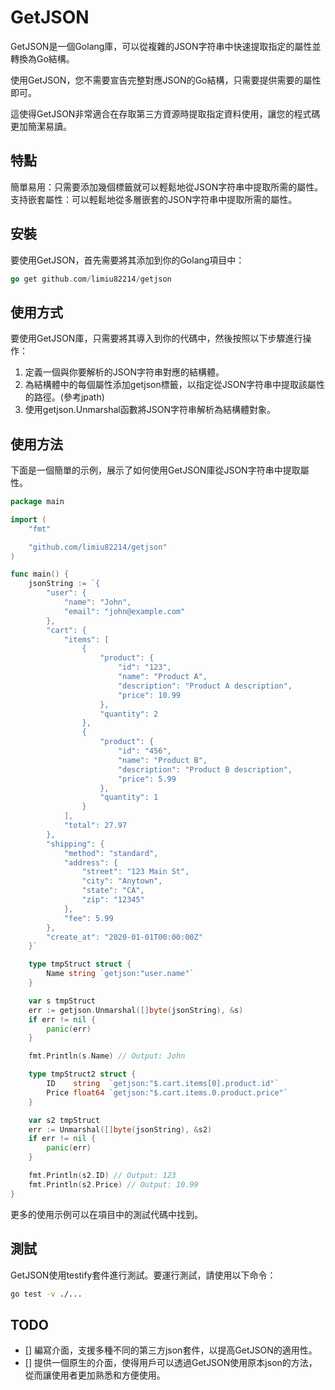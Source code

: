# GetJSON

GetJSON是一個Golang庫，可以從複雜的JSON字符串中快速提取指定的屬性並轉換為Go結構。

使用GetJSON，您不需要宣告完整對應JSON的Go結構，只需要提供需要的屬性即可。

這使得GetJSON非常適合在存取第三方資源時提取指定資料使用，讓您的程式碼更加簡潔易讀。

## 特點

簡單易用：只需要添加幾個標籤就可以輕鬆地從JSON字符串中提取所需的屬性。
支持嵌套屬性：可以輕鬆地從多層嵌套的JSON字符串中提取所需的屬性。

## 安裝

要使用GetJSON，首先需要將其添加到你的Golang項目中：

```go
go get github.com/limiu82214/getjson
```

## 使用方式

要使用GetJSON庫，只需要將其導入到你的代碼中，然後按照以下步驟進行操作：

1. 定義一個與你要解析的JSON字符串對應的結構體。
2. 為結構體中的每個屬性添加getjson標籤，以指定從JSON字符串中提取該屬性的路徑。(參考jpath)
3. 使用getjson.Unmarshal函數將JSON字符串解析為結構體對象。

## 使用方法

下面是一個簡單的示例，展示了如何使用GetJSON庫從JSON字符串中提取屬性。

```go
package main

import (
    "fmt"

    "github.com/limiu82214/getjson"
)

func main() {
    jsonString := `{
        "user": {
            "name": "John",
            "email": "john@example.com"
        },
        "cart": {
            "items": [
                {
                    "product": {
                        "id": "123",
                        "name": "Product A",
                        "description": "Product A description",
                        "price": 10.99
                    },
                    "quantity": 2
                },
                {
                    "product": {
                        "id": "456",
                        "name": "Product B",
                        "description": "Product B description",
                        "price": 5.99
                    },
                    "quantity": 1
                }
            ],
            "total": 27.97
        },
        "shipping": {
            "method": "standard",
            "address": {
                "street": "123 Main St",
                "city": "Anytown",
                "state": "CA",
                "zip": "12345"
            },
            "fee": 5.99
        },
        "create_at": "2020-01-01T00:00:00Z"
    }`

    type tmpStruct struct {
        Name string `getjson:"user.name"`
    }

    var s tmpStruct
    err := getjson.Unmarshal([]byte(jsonString), &s)
    if err != nil {
        panic(err)
    }

    fmt.Println(s.Name) // Output: John

    type tmpStruct2 struct {
        ID    string  `getjson:"$.cart.items[0].product.id"`
        Price float64 `getjson:"$.cart.items.0.product.price"`
    }

    var s2 tmpStruct
    err := Unmarshal([]byte(jsonString), &s2)
    if err != nil {
        panic(err)
    }

    fmt.Println(s2.ID) // Output: 123
    fmt.Println(s2.Price) // Output: 10.99
}
```

更多的使用示例可以在項目中的測試代碼中找到。

## 測試

GetJSON使用testify套件進行測試。要運行測試，請使用以下命令：

```bash
go test -v ./...
```

## TODO

* [] 編寫介面，支援多種不同的第三方json套件，以提高GetJSON的適用性。
* [] 提供一個原生的介面，使得用戶可以透過GetJSON使用原本json的方法，從而讓使用者更加熟悉和方便使用。

